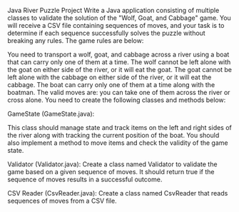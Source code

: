 Java River Puzzle Project
Write a Java application consisting of multiple classes to validate the solution of the "Wolf, Goat, and Cabbage" game. You will receive a CSV file containing sequences of moves, and your task is to determine if each sequence successfully solves the puzzle without breaking any rules. The game rules are below:

You need to transport a wolf, goat, and cabbage across a river using a boat that can carry only one of them at a time.
The wolf cannot be left alone with the goat on either side of the river, or it will eat the goat.
The goat cannot be left alone with the cabbage on either side of the river, or it will eat the cabbage.
The boat can carry only one of them at a time along with the boatman.
The valid moves are: you can take one of them across the river or cross alone.
You need to create the following classes and methods below:

GameState (GameState.java):

This class should manage state and track items on the left and right sides of the river along with tracking the current position of the boat.
You should also implement a method to move items and check the validity of the game state.

Validator (Validator.java):
Create a class named Validator to validate the game based on a given sequence of moves.
It should return true if the sequence of moves results in a successful outcome.

CSV Reader (CsvReader.java):
Create a class named CsvReader that reads sequences of moves from a CSV file.

